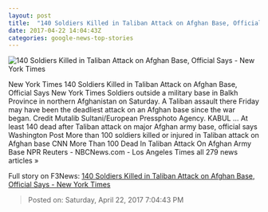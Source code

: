 ```yaml
---
layout: post
title:  "140 Soldiers Killed in Taliban Attack on Afghan Base, Official Says - New York Times"
date: 2017-04-22 14:04:43Z
categories: google-news-top-stories
---
```


![140 Soldiers Killed in Taliban Attack on Afghan Base, Official Says - New York Times](https://static01.nyt.com/images/2017/04/22/world/asia/afghan-img/afghan-img-facebookJumbo-v2.jpg)

New York Times 140 Soldiers Killed in Taliban Attack on Afghan Base, Official Says New York Times Soldiers outside a military base in Balkh Province in northern Afghanistan on Saturday. A Taliban assault there Friday may have been the deadliest attack on an Afghan base since the war began. Credit Mutalib Sultani/European Pressphoto Agency. KABUL ... At least 140 dead after Taliban attack on major Afghan army base, official says Washington Post More than 100 soldiers killed or injured in Taliban attack on Afghan base CNN More Than 100 Dead In Taliban Attack On Afghan Army Base NPR Reuters - NBCNews.com - Los Angeles Times all 279 news articles »


Full story on F3News: [140 Soldiers Killed in Taliban Attack on Afghan Base, Official Says - New York Times](http://www.f3nws.com/n/ymBkMG)

> Posted on: Saturday, April 22, 2017 7:04:43 PM
